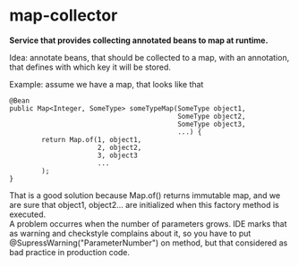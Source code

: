 # map-collector
<b>Service that provides collecting annotated beans to map at runtime.</b> 
<p>
Idea: annotate beans, that should be collected to a map, with an annotation, that defines with which key it will be stored.
</p>
<p>
Example: assume we have a map, that looks like that
</p>

```
@Bean
public Map<Integer, SomeType> someTypeMap(SomeType object1,
                                          SomeType object2,
                                          SomeType object3,
                                          ...) {
        return Map.of(1, object1,
                      2, object2,
                      3, object3
                      ...
        );
}
```
<p>
That is a good solution because Map.of() returns immutable map, and we are sure that object1, object2... are initialized when this factory method is executed.<br> 
A problem occurres when the number of parameters grows. IDE marks that as warning and checkstyle complains about it, so you have to put @SupressWarning("ParameterNumber") on method, but that considered as bad practice in production code.
</p>
